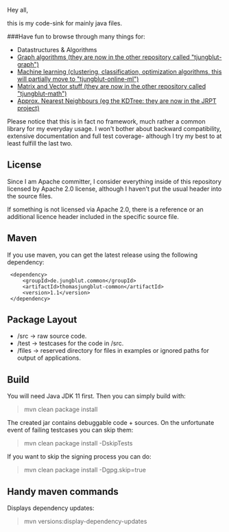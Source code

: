 Hey all,

this is my code-sink for mainly java files.

###Have fun to browse through many things for:

- Datastructures & Algorithms
- [Graph algorithms (they are now in the other repository called "tjungblut-graph")](https://github.com/thomasjungblut/tjungblut-graph "Thomas' nifty graph lib")
- [Machine learning (clustering, classification, optimization algorithms, this will partially move to "tjungblut-online-ml")](https://github.com/thomasjungblut/tjungblut-online-ml)
- [Matrix and Vector stuff (they are now in the other repository called "tjungblut-math")](https://github.com/thomasjungblut/tjungblut-math "Thomas' nifty math lib")
- [Approx. Nearest Neighbours (eg the KDTree: they are now in the JRPT project)](https://github.com/thomasjungblut/JRPT "Thomas' JRPT project")

Please notice that this is in fact no framework, much rather a common library for my everyday usage. 
I won't bother about backward compatibility, extensive documentation and full test coverage- although I try my best to at least fulfill the last two.

License
-------

Since I am Apache committer, I consider everything inside of this repository 
licensed by Apache 2.0 license, although I haven't put the usual header into the source files.

If something is not licensed via Apache 2.0, there is a reference or an additional licence header included in the specific source file.

Maven
-----

If you use maven, you can get the latest release using the following dependency:

```
 <dependency>
     <groupId>de.jungblut.common</groupId>
     <artifactId>thomasjungblut-common</artifactId>
     <version>1.1</version>
 </dependency>
```

Package Layout
--------------

- /src -> raw source code.
- /test -> testcases for the code in /src.
- /files -> reserved directory for files in examples or ignored paths for output of applications.

Build
-----

You will need Java JDK 11 first. Then you can simply build with:

> mvn clean package install

The created jar contains debuggable code + sources. On the unfortunate event of failing testcases you can skip them:
 
> mvn clean package install -DskipTests

If you want to skip the signing process you can do:

> mvn clean package install -Dgpg.skip=true

Handy maven commands
--------------------

Displays dependency updates:

> mvn versions:display-dependency-updates



